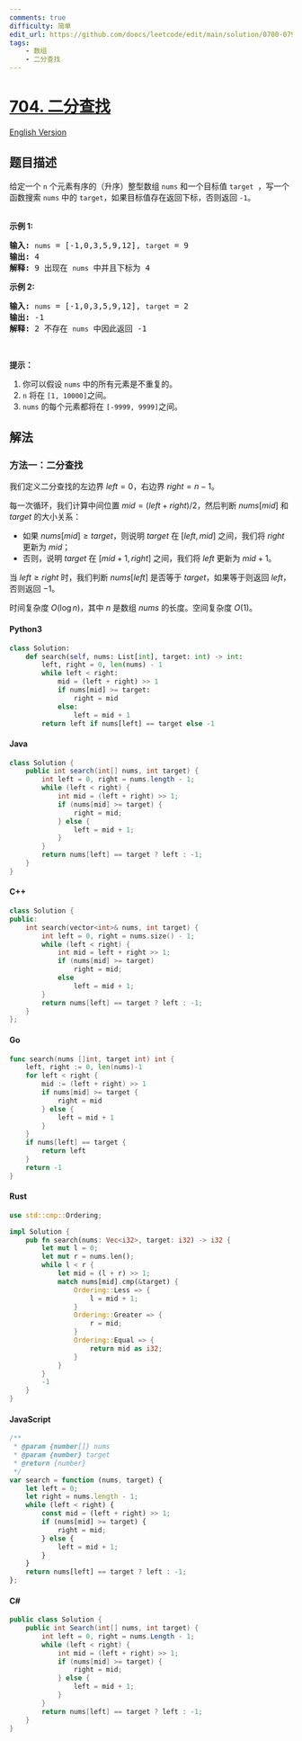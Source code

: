 ```yaml
---
comments: true
difficulty: 简单
edit_url: https://github.com/doocs/leetcode/edit/main/solution/0700-0799/0704.Binary%20Search/README.md
tags:
    - 数组
    - 二分查找
---
```


<!-- problem:start -->

# [704. 二分查找](https://leetcode.cn/problems/binary-search)

[English Version](/solution/0700-0799/0704.Binary%20Search/README_EN.md)

## 题目描述

<!-- description:start -->

<p>给定一个&nbsp;<code>n</code>&nbsp;个元素有序的（升序）整型数组&nbsp;<code>nums</code> 和一个目标值&nbsp;<code>target</code> &nbsp;，写一个函数搜索&nbsp;<code>nums</code>&nbsp;中的 <code>target</code>，如果目标值存在返回下标，否则返回 <code>-1</code>。</p>

<p><br>
<strong>示例 1:</strong></p>

<pre><strong>输入:</strong> <code>nums</code> = [-1,0,3,5,9,12], <code>target</code> = 9
<strong>输出:</strong> 4
<strong>解释:</strong> 9 出现在 <code>nums</code> 中并且下标为 4
</pre>

<p><strong>示例&nbsp;2:</strong></p>

<pre><strong>输入:</strong> <code>nums</code> = [-1,0,3,5,9,12], <code>target</code> = 2
<strong>输出:</strong> -1
<strong>解释:</strong> 2 不存在 <code>nums</code> 中因此返回 -1
</pre>

<p>&nbsp;</p>

<p><strong>提示：</strong></p>

<ol>
	<li>你可以假设 <code>nums</code>&nbsp;中的所有元素是不重复的。</li>
	<li><code>n</code>&nbsp;将在&nbsp;<code>[1, 10000]</code>之间。</li>
	<li><code>nums</code>&nbsp;的每个元素都将在&nbsp;<code>[-9999, 9999]</code>之间。</li>
</ol>

<!-- description:end -->

## 解法

<!-- solution:start -->

### 方法一：二分查找

我们定义二分查找的左边界 $left=0$，右边界 $right=n-1$。

每一次循环，我们计算中间位置 $mid=(left+right)/2$，然后判断 $nums[mid]$ 和 $target$ 的大小关系：

-   如果 $nums[mid] \geq target$，则说明 $target$ 在 $[left, mid]$ 之间，我们将 $right$ 更新为 $mid$；
-   否则，说明 $target$ 在 $[mid+1, right]$ 之间，我们将 $left$ 更新为 $mid+1$。

当 $left \geq right$ 时，我们判断 $nums[left]$ 是否等于 $target$，如果等于则返回 $left$，否则返回 $-1$。

时间复杂度 $O(\log n)$，其中 $n$ 是数组 $nums$ 的长度。空间复杂度 $O(1)$。

<!-- tabs:start -->

#### Python3

```python
class Solution:
    def search(self, nums: List[int], target: int) -> int:
        left, right = 0, len(nums) - 1
        while left < right:
            mid = (left + right) >> 1
            if nums[mid] >= target:
                right = mid
            else:
                left = mid + 1
        return left if nums[left] == target else -1
```

#### Java

```java
class Solution {
    public int search(int[] nums, int target) {
        int left = 0, right = nums.length - 1;
        while (left < right) {
            int mid = (left + right) >> 1;
            if (nums[mid] >= target) {
                right = mid;
            } else {
                left = mid + 1;
            }
        }
        return nums[left] == target ? left : -1;
    }
}
```

#### C++

```cpp
class Solution {
public:
    int search(vector<int>& nums, int target) {
        int left = 0, right = nums.size() - 1;
        while (left < right) {
            int mid = left + right >> 1;
            if (nums[mid] >= target)
                right = mid;
            else
                left = mid + 1;
        }
        return nums[left] == target ? left : -1;
    }
};
```

#### Go

```go
func search(nums []int, target int) int {
	left, right := 0, len(nums)-1
	for left < right {
		mid := (left + right) >> 1
		if nums[mid] >= target {
			right = mid
		} else {
			left = mid + 1
		}
	}
	if nums[left] == target {
		return left
	}
	return -1
}
```

#### Rust

```rust
use std::cmp::Ordering;

impl Solution {
    pub fn search(nums: Vec<i32>, target: i32) -> i32 {
        let mut l = 0;
        let mut r = nums.len();
        while l < r {
            let mid = (l + r) >> 1;
            match nums[mid].cmp(&target) {
                Ordering::Less => {
                    l = mid + 1;
                }
                Ordering::Greater => {
                    r = mid;
                }
                Ordering::Equal => {
                    return mid as i32;
                }
            }
        }
        -1
    }
}
```

#### JavaScript

```js
/**
 * @param {number[]} nums
 * @param {number} target
 * @return {number}
 */
var search = function (nums, target) {
    let left = 0;
    let right = nums.length - 1;
    while (left < right) {
        const mid = (left + right) >> 1;
        if (nums[mid] >= target) {
            right = mid;
        } else {
            left = mid + 1;
        }
    }
    return nums[left] == target ? left : -1;
};
```

#### C#

```cs
public class Solution {
    public int Search(int[] nums, int target) {
        int left = 0, right = nums.Length - 1;
        while (left < right) {
            int mid = (left + right) >> 1;
            if (nums[mid] >= target) {
                right = mid;
            } else {
                left = mid + 1;
            }
        }
        return nums[left] == target ? left : -1;
    }
}
```

<!-- tabs:end -->

<!-- solution:end -->

<!-- problem:end -->
